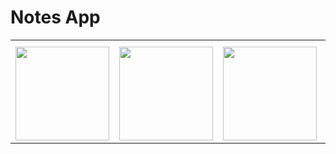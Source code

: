 # Notes App

<table style="width:100%">
  <tr>
    <th></th>
    <th></th>
    <th></th>
    <th></th>
    <th></th>
  </tr>


  
  <tr>
    <td><img src = "https://github.com/sourabhkumar47/NotesApp-Assignment/assets/81826285/1d2c6d8b-fd66-47a3-91ee-66ea5da9b484" width=150/></td>
    <td><img src = "https://github.com/sourabhkumar47/NotesApp-Assignment/assets/81826285/c6f3f403-efd2-4cd6-9fff-3917f608529a" width=150/></td>
    <td><img src = "https://github.com/sourabhkumar47/NotesApp-Assignment/assets/81826285/065e5526-b1a1-4589-8abc-04e8e59d04ba" width=150/></td>
    <td><img src = "https://github.com/sourabhkumar47/NotesApp-Assignment/assets/81826285/e6c67546-cf4f-4bde-beba-5ce5eba655a2" width=150/></td>
    <td><img src = "https://github.com/sourabhkumar47/NotesApp-Assignment/assets/81826285/f317b448-312d-4d7e-bfbd-5bc495b0c8c4" width=150/></td>
  </tr>
</table>
